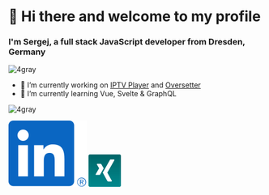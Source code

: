 <h1>👋 Hi there and welcome to my profile</h3>
<h3>I'm Sergej, a full stack JavaScript developer from Dresden, Germany</h4>
<p align="left"> <img src="https://komarev.com/ghpvc/?username=4gray" alt="4gray" /> </p>

- 🔭 I’m currently working on [IPTV Player](https://github.com/4gray/my-iptv-player-pwa) and [Oversetter](https://4gray.github.io/oversetter/)
- 🌱 I’m currently learning Vue, Svelte & GraphQL

<p><img src="https://github-readme-stats.vercel.app/api?username=4gray&show_icons=true&theme=radical" alt="4gray" /> </p>

<a href="https://www.linkedin.com/in/sergej-tschigraj-4600b71a4/"><img src="./assets/linkedin.svg"></a>&nbsp;<a href="https://www.xing.com/profile/Sergej_Tschigraj/cv"><img src="./assets/xing.png" height="64"></a>
